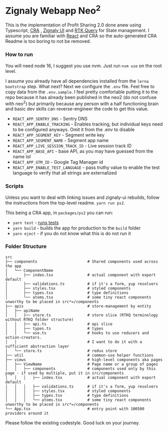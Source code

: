 # Zignaly Webapp Neo<sup>2</sup>

This is the implementation of Profit Sharing 2.0 done anew using
Typescript, [CRA](https://github.com/facebook/create-react-app)
, [Zignaly UI](https://www.npmjs.com/package/@zignaly-open/ui)
and [RTK Query](https://redux-toolkit.js.org/rtk-query/overview) for State management. I assume you are familiar with
[React](https://facebook.github.io/create-react-app/docs/getting-started) and CRA so the auto-generated CRA Readme is
too boring to not be removed.

### How to run

You will need node 16, I suggest you use nvm. Just run `nvm use` on the root level.

I assume you already have all dependencies installed from the `lerna bootstrap` step. What next? Next we configure
the `.env` file. Feel free to copy data from the `.env.sample`. I feel pretty comfortable putting it to the repo because
it has
already been published in the neo2 (do not confuse with neo<sup>2</sup>) but primarily because any person with a half
functioning brain and basic dev skills can reverse-engineer the code to get this value.

* `REACT_APP_SENTRY_DNS` - Sentry DNS
* `REACT_APP_ENABLE_TRACKING` - Enables tracking, but individual keys need to be configured anyways. Omit it from the
  .env to disable
* `REACT_APP_SEGMENT_KEY` - Segment write key
* `REACT_APP_SEGMENT_NAME` - Segment app name
* `REACT_APP_LIVE_SESSION_TRACK_ID` - Live session track ID
* `REACT_APP_BASE_API` - base API, as you may have guessed from the name lol
* `REACT_APP_GTM_ID` - Google Tag Manager id
* `REACT_APP_ENABLE_TEST_LANGUAGE` - pass truthy value to enable the test language to verify that all strings are
  externalized

### Scripts

Unless you want to deal with linking issues and zignaly-ui rebuilds, follow the instructions from the top-level
readme. `yarn run ps2`.

This being a CRA app, in `packages/ps2` you can run:

* `yarn test` - [runs tests](https://facebook.github.io/create-react-app/docs/running-tests)
* `yarn build` - builds the app for production to the `build` folder
* `yarn eject` - if you do not know what this is do not run it

### Folder Structure

```
src
├── components                      # Shared components used across the app
│   └── ComponentName 
│       ├── index.tsx               # actual component with export default
│       ├── validations.ts          # if it's a form, yup resolvers
│       ├── styles.tsx              # styled components
│       ├── types.tsx               # type definitions
│       └── atoms.tsx               # some tiny react components unworthy to be placed in src*=/components
├── apis                            # store-management by entity
│   ├── apiName
│   │   ├── store.ts                # store slice (RTKQ terminology without RTKQ folder structure)
│   │   ├── api.ts                  # api slice
│   │   ├── types.ts                # types
│   │   └── use.ts                  # hooks to use reducers and action-creators. 
│   │                               # I want to do it with a sufficient abstraction layer 
│   └── store.ts                    # redux store 
├── util                            # common-use helper functions
├── views                           # high-level components aka pages
│   ├── ViewName                    # Page name or a group of pages
│   │   ├── components              # components used only by this page - if used by multiple, put it in src/components 
│   │   │   ├── index.tsx           # actual component with export default
│   │   │   ├── validations.ts      # if it's a form, yup resolvers
│   │   │   ├── styles.tsx          # styled components
│   │   │   ├── types.tsx           # type definitions
│   │   │   └── atoms.tsx           # some tiny react components unworthy to be placed in src*=/components
└── App.tsx                         # entry point with 100500 providers around it

```

Please follow the existing codestyle. Good luck on your journey.
